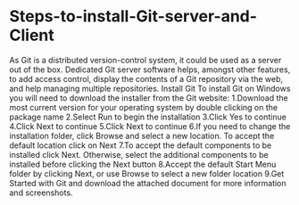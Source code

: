 # Steps-to-install-Git-server-and-Client
As Git is a distributed version-control system, it could be used as a server out of the box. Dedicated Git server software helps, amongst other features, to add access control, display the contents of a Git repository via the web, and help managing multiple repositories.  Install Git To install Git on Windows you will need to download the installer from the Git website: 1.Download the most current version for your operating system by double clicking on the package name 2.Select Run to begin the installation 3.Click Yes to continue 4.Click Next to continue 5.Click Next to continue 6.If you need to change the installation folder, click Browse and select a new location. To accept the default location click on Next 7.To accept the default components to be installed click Next. Otherwise, select the additional components to be installed before clicking the Next button 8.Accept the default Start Menu folder by clicking Next, or use Browse to select a new folder location 9.Get Started with Git and download the attached document for more information and screenshots.
